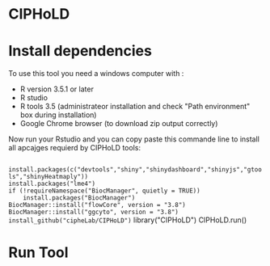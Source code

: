 # CIPHoLD
<h1> Install dependencies </h1>
To use this tool you need a windows computer with :
<ul>
  <li>R version 3.5.1 or later </li>
  <li>R studio </li>
  <li>R tools 3.5 (administrateor installation and check "Path environment" box during installation)</li>
  <li>Google Chrome browser (to download zip output correctly)</li>
</ul>
<p>Now run your Rstudio and you can copy paste this commande line to install all apcajges requierd by CIPHoLD tools: </p>

<code>
install.packages(c("devtools","shiny","shinydashboard","shinyjs","gtools","shinyHeatmaply")) 
install.packages("lme4")
if (!requireNamespace("BiocManager", quietly = TRUE))
    install.packages("BiocManager")
BiocManager::install("flowCore", version = "3.8")
BiocManager::install("ggcyto", version = "3.8")
install_github("cipheLab/CIPHoLD")</code>
library("CIPHoLD")
CIPHoLD.run()
</code>

<h1> Run Tool </h1>
